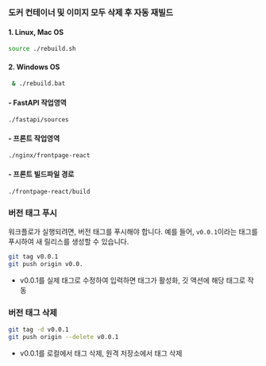 ### 도커 컨테이너 및 이미지 모두 삭제 후 자동 재빌드

#### 1. Linux, Mac OS
```bash
source ./rebuild.sh
```

#### 2. Windows OS
```bash
 & ./rebuild.bat
```

#### - FastAPI 작업영역
`./fastapi/sources`
#### - 프론트 작업영역
`./nginx/frontpage-react`
#### - 프론트 빌드파일 경로
`./frontpage-react/build`

### 버전 태그 푸시

워크플로가 실행되려면, 버전 태그를 푸시해야 합니다. 예를 들어, `v0.0.1`이라는 태그를 푸시하여 새 릴리스를 생성할 수 있습니다.

```bash
git tag v0.0.1
git push origin v0.0.
```
- v0.0.1를 실제 태그로 수정하여 입력하면 태그가 활성화, 깃 액션에 해당 태그로 작동

### 버전 태그 삭제
```bash
git tag -d v0.0.1
git push origin --delete v0.0.1
```
- v0.0.1를 로컬에서 태그 삭제, 원격 저장소에서 태그 삭제